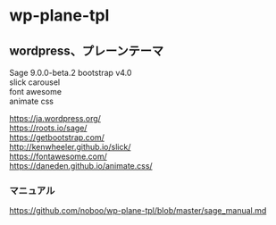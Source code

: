 # wp-plane-tpl
## wordpress、プレーンテーマ
Sage 9.0.0-beta.2 
bootstrap v4.0  
slick carousel  
font awesome  
animate css  

https://ja.wordpress.org/  
https://roots.io/sage/  
https://getbootstrap.com/  
http://kenwheeler.github.io/slick/  
https://fontawesome.com/  
https://daneden.github.io/animate.css/  

### マニュアル
https://github.com/noboo/wp-plane-tpl/blob/master/sage_manual.md
